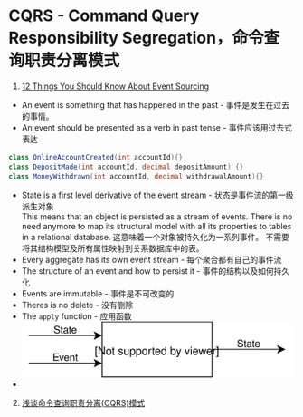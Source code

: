 # CQRS - Command Query Responsibility Segregation，命令查询职责分离模式

1. [12 Things You Should Know About Event Sourcing](http://blog.leifbattermann.de/2017/04/21/12-things-you-should-know-about-event-sourcing/)
* An event is something that has happened in the past - 事件是发生在过去的事情。
* An event should be presented as a verb in past tense - 事件应该用过去式表达 
``` CS
class OnlineAccountCreated(int accountId){}
class DepositMade(int accountId, decimal depositAmount) {}
class MoneyWithdrawn(int accountId, decimal withdrawalAmount){}
``` 
* State is a first level derivative of the event stream - 状态是事件流的第一级派生对象  
This means that an object is persisted as a stream of events. There is no need anymore to map its structural model with all its properties to tables in a relational database.
这意味着一个对象被持久化为一系列事件。 不需要将其结构模型及所有属性映射到关系数据库中的表。  
* Every aggregate has its own event stream - 每个聚合都有自己的事件流
* The structure of an event and how to persist it - 事件的结构以及如何持久化
* Events are immutable - 事件是不可改变的
* Theres is no delete - 没有删除
* The `apply` function - 应用函数  
![Apply](./images/es-apply.svg)  
* 

2. [浅谈命令查询职责分离(CQRS)模式](https://www.cnblogs.com/yangecnu/p/Introduction-CQRS.html)
